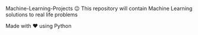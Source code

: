 Machine-Learning-Projects 😉
This repository will contain Machine Learning solutions to real life problems

Made with ❤️ using Python

